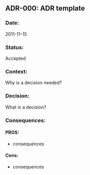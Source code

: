 ## ADR-000: ADR template

### Date:
2011-11-15

### Status:
Accepted

### Context:
Why is a decision needed?

### Decision:
What is a decision?

### Consequences:
#### PROS:
- consequences

#### Cons:
- consequences
